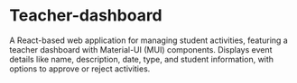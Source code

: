 # Teacher-dashboard
A React-based web application for managing student activities, featuring a teacher dashboard with Material-UI (MUI) components. Displays event details like name, description, date, type, and student information, with options to approve or reject activities.
